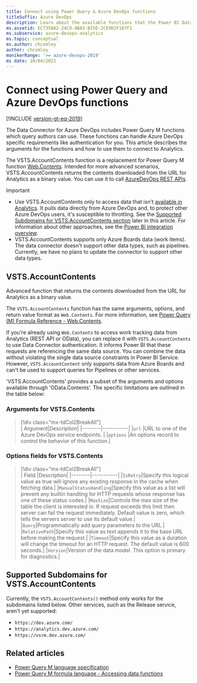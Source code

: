 ```yaml
---
title: Connect using Power Query & Azure DevOps functions
titleSuffix: Azure DevOps 
description: Learn about the available functions that the Power BI Data Connector and Analytics support for Azure DevOps 
ms.assetid: EC735BA2-24C9-4BA3-B35E-2CE9D2F1D7F1
ms.subservice: azure-devops-analytics
ms.topic: conceptual 
ms.author: chcomley
author: chcomley
monikerRange: '>= azure-devops-2019'
ms date: 10/04/2021
---
```


# Connect using Power Query and Azure DevOps functions 

[!INCLUDE [version-gt-eq-2019](../../includes/version-gt-eq-2019.md)]

The Data Connector for Azure DevOps includes Power Query M functions which query authors can use. These functions can handle Azure DevOps specific requirements like authentication for you. This article describes the arguments for the functions and how to use them to connect to Analytics. 

The VSTS.AccountContents function is a replacement for Power Query M function [Web.Contents](/powerquery-m/web-contents). Intended for more advanced scenarios, VSTS.AccountContents returns the contents downloaded from the URL for Analytics as a binary value. You can use it to call [AzureDevOps REST APIs](/rest/api/azure/devops).

> [!IMPORTANT]  
> - Use VSTS.AccountContents only to access data that isn't [available in Analytics](data-available-in-analytics.md). It pulls data directly from Azure DevOps and, to protect other Azure DevOps users, it's susceptible to throttling. See the [Supported Subdomains for VSTS.AccountContents section](#) later in this article. For information about other approaches, see the [Power BI integration overview](overview.md). 
> - VSTS.AccountContents supports only Azure Boards data (work items). The data connector doesn't support other data types, such as pipelines. Currently, we have no plans to update the connector to support other data types.


## VSTS.AccountContents

Advanced function that returns the contents downloaded from the URL for Analytics as a binary value.

The `VSTS.AccountContents` function has the same arguments, options, and return value format as `Web.Contents`. For more information, see [Power Query (M) Formula Reference - Web.Contents](/powerquery-m/web-contents).

If you're already using `Web.Contents` to access work tracking data from Analytics (REST API or OData), you can replace it with `VSTS.AccountContents` to use Data Connector authentication. It informs Power BI that these requests are referencing the same data source. You can combine the data without violating the single data source constraints in Power BI Service. However, `VSTS.AccountContent` only supports data from Azure Boards and can't be used to support queries for Pipelines or other services.  

'VSTS.AccountContents' provides a subset of the arguments and options available through 'OData.Contents'. The specific limitations are outlined in the table below:

### Arguments for VSTS.Contents

> [!div class="mx-tdCol2BreakAll"]  
> | Argument|Description|
> |--------|-----------|
> |`url`  |URL to one of the Azure DevOps service endpoints. | 
> |`options` |An options record to control the behavior of this function.| 

### Options fields for VSTS.Contents

> [!div class="mx-tdCol2BreakAll"]  
> | Field |Description|
> |--------|-----------|
> |`IsRetry`|Specify this logical value as true will ignore any existing response in the cache when fetching data.|
> |`ManualStatusHandling`|Specify this value as a list will prevent any builtin handling for HTTP requests whose response has one of these status codes.|
> |`MaxSize`|Controls the max size of the table the client is interested in. If request exceeds this limit then server can fail the request immediately. Default value is zero, which tells the servers server to use its default value.|
> |`Query`|Programmatically add query parameters to the URL.|
> |`RelativePath`|Specify this value as text appends it to the base URL before making the request.|
> |`Timeout`|Specify this value as a duration will change the timeout for an HTTP request. The default value is 600 seconds.|
> |`Version`|Version of the data model. This option is primary for diagnostics.|

<a id="supported-subdomains"></a> 

## Supported Subdomains for VSTS.AccountContents 

Currently, the `VSTS.AccountContents()` method only works for the subdomains listed below. Other services, such as the Release service, aren't yet supported: 

- `https://dev.azure.com/`
- `https://analytics.dev.azure.com/`
- `https://vsrm.dev.azure.com/`


## Related articles

* [Power Query M language specification](/powerquery-m/power-query-m-language-specification)
* [Power Query M formula language - Accessing data functions](/powerquery-m/accessing-data-functions)
